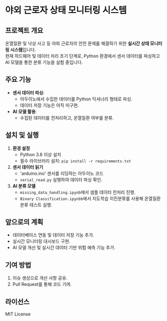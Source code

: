 # 야외 근로자 상태 모니터링 시스템

## 프로젝트 개요
온열질환 및 낙상 사고 등 야외 근로자의 안전 문제를 해결하기 위한 **실시간 상태 모니터링 시스템**입니다.  
현재 하드웨어 및 데이터 처리 초기 단계로, Python 환경에서 센서 데이터를 파싱하고 AI 모델을 통한 분류 기능을 실험 중입니다.

## 주요 기능
- **센서 데이터 파싱**: 
  - 아두이노에서 수집한 데이터를 Python 딕셔너리 형태로 파싱.
  - 데이터 저장 기능은 아직 미구현.
- **AI 모델 활용**: 
  - 수집된 데이터를 전처리하고, 온열질환 여부를 분류.

## 설치 및 실행
1. **환경 설정**
   - Python 3.8 이상 설치
   - 필수 라이브러리 설치: `pip install -r requirements.txt`
2. **센서 데이터 읽기**
	- 'arduino.ino' 센서를 리딩하는 아두이노 코드
   - `serial_read.py` 실행하여 데이터 파싱 확인.
3. **AI 분류 모델**
   - `missing_data_handling.ipynb`에서 샘플 데이터 전처리 진행.
   - `Binary Classification.ipynbb`에서 지도학습 이진분류를 사용해 온열질환 분류 테스트 실행.

## 앞으로의 계획
- 데이터베이스 연동 및 데이터 저장 기능 추가.
- 실시간 모니터링 대시보드 구현.
- AI 모델 개선 및 실시간 데이터 기반 위험 예측 기능 추가.

## 기여 방법
1. 이슈 생성으로 개선 사항 공유.
2. Pull Request를 통해 코드 기여.

## 라이선스
MIT License
